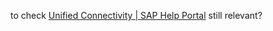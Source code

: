 to check [Unified Connectivity | SAP Help Portal](https://help.sap.com/docs/SAP_S4HANA_ON-PREMISE/1ca554ffe75a4d44a7bb882b5454236f/ab35e1c69f744d69a4fcf4ca93284e0c.html)
still relevant?